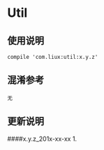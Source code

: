 Util
===

使用说明
---
```
compile 'com.liux:util:x.y.z'
```

混淆参考
---
```
无
```

更新说明
---
####x.y.z_201x-xx-xx
    1.